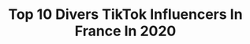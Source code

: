 ---
title: Top 10 Divers TikTok Influencers In France In 2020
description: >-
  Find top divers TikTok influencers in France in 2020. Most popular hashtags: #check #coronavirus #positive #summer.
platform: TikTok
profiles:
  - username: "rhiannan_iffland"
    fullname: >-
      Rhiannan Iffland
    location: "France"
    followers: 28071
    engagement: 1681
    commentsToLikes: 0.007134
    id: ck9ke9kauxxg90j787mj07x5g
    verified: false
    hashtags: "#fails, #portoi, #oops, #backflop"
  - username: "charlie_she_he"
    fullname: >-
      Charlie
    location: "France"
    followers: 5093
    engagement: 1558
    commentsToLikes: 0.056762
    id: ckac869e8fb4e0i789ib5avri
    verified: false
    hashtags: "#deities, #fanart, #loveyourself, #fake"
  - username: "aljine"
    fullname: >-
      Aljine
    location: "France"
    followers: 2299
    engagement: 1068
    commentsToLikes: 0.063957
    id: cka67kv54lcue0i78sn2iclo9
    verified: false
    hashtags: "#blindinglights, #sorcelerie, #covid19, #pasouf"
  - username: "luluescapes"
    fullname: >-
      Charlotte 🇫🇷🇬🇧
    location: "France"
    followers: 15931
    engagement: 498
    commentsToLikes: 0.048722
    id: cka0ywqhnd61y0i78bta2eawh
    verified: false
    hashtags: "#europe, #stayathome, #hotels, #sonyalpha"
  - username: "pacolcm"
    fullname: >-
      pacolcm
    location: "France"
    followers: 56823
    engagement: 3180
    commentsToLikes: 0.009587
    id: ck9eods2dnyqu0j78sqzkt2k2
    verified: false
    hashtags: "#courir, #cantine, #charlidamelio, #classe"
  - username: "lajoueusedefortnite.30"
    fullname: >-
      _JeSuisUneFille_
    location: "France"
    followers: 41114
    engagement: 2323
    commentsToLikes: 0.039435
    id: ckacx6yg0vvv50i78w5rnr2z0
    verified: false
    hashtags: "#tropbeauxcequejeviendefaire"
  - username: "morsom_"
    fullname: >-
      Morsom 🤡
    location: "France"
    followers: 13169
    engagement: 752
    commentsToLikes: 0.017911
    id: ck9pm27v376c80j78v34no24y
    verified: false
    hashtags: "#homage, #lgbtq, #astronaut, #picture"
  - username: "roms140"
    fullname: >-
      Romy X Papy Gardien
    location: "France"
    followers: 11075
    engagement: 569
    commentsToLikes: 0.014255
    id: ck9eo51hhmhuv0j788kj7qgnv
    verified: false
    hashtags: "#pz, #cafume, #drift, #drakechallenge"
  - username: "foxtrap_dessin"
    fullname: >-
      FoxTrap
    location: "France"
    followers: 7768
    engagement: 1143
    commentsToLikes: 0.022617
    id: ck9shzr54w6o50j789ber978u
    verified: false
    hashtags: "#pain, #pied, #monstre, #square"
  - username: "fafapianpian"
    fullname: >-
      Fatouly
    location: "France"
    followers: 12904
    engagement: 648
    commentsToLikes: 0.104303
    id: cka0xt2lo8h560i78l6wpwz71
    verified: false
    hashtags: "#fypage, #fouryoupage, #tiktoksenegal, #congo"
---